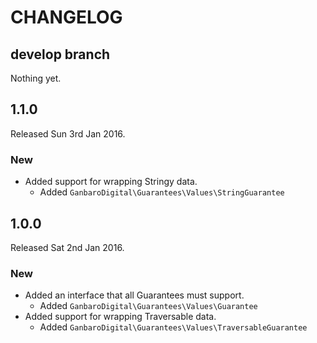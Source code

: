 # CHANGELOG

## develop branch

Nothing yet.

## 1.1.0

Released Sun 3rd Jan 2016.

### New

* Added support for wrapping Stringy data.
  * Added `GanbaroDigital\Guarantees\Values\StringGuarantee`

## 1.0.0

Released Sat 2nd Jan 2016.

### New

* Added an interface that all Guarantees must support.
  * Added `GanbaroDigital\Guarantees\Values\Guarantee`
* Added support for wrapping Traversable data.
  * Added `GanbaroDigital\Guarantees\Values\TraversableGuarantee`
